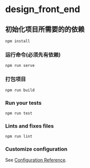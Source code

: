 # design_front_end

## 初始化项目所需要的的依赖
```
npm install
```

### 运行命令(必须先有依赖)
```
npm run serve
```

### 打包项目
```
npm run build
```

### Run your tests
```
npm run test
```

### Lints and fixes files
```
npm run lint
```

### Customize configuration
See [Configuration Reference](https://cli.vuejs.org/config/).
